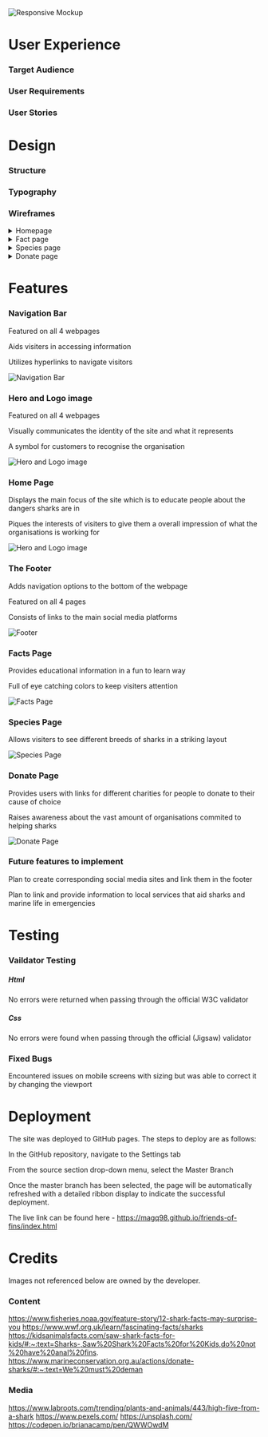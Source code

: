 <img src="assets/images/responsive.JPG" alt="Responsive Mockup" style="max-width:100%;">

User Experience
======

### Target Audience
### User Requirements
### User Stories

Design
======

### Structure
### Typography
### Wireframes

<details>
<summary>Homepage</summary>
<img src="assets/images/balsamic-home.JPG" width="100%">
</details>
<details>
<summary>Fact page</summary>
<img src="assets/images/balsamic-fact.JPG" width="100%">
</details>
<details>
<summary>Species page</summary>
<img src="assets/images/balsamic-species.JPG" width="100%">
</details>
<details>
<summary>Donate page</summary>
<img src="assets/images/balsamic-donate.JPG" width="100%">
</details>

Features
======

### Navigation Bar

<p>Featured on all 4 webpages</p>
<p>Aids visiters in accessing information</p>
<p>Utilizes hyperlinks to navigate visitors</p>

<img src="assets/images/navbar.JPG" alt="Navigation Bar" style="max-width:100%;">

### Hero and Logo image

<p>Featured on all 4 webpages</p>
<p>Visually communicates the identity of the site and what it represents</p>
<p>A symbol for customers to recognise the organisation</p>

<img src="assets/images/hero-logo-image.JPG" alt="Hero and Logo image" style="max-width:100%;">

### Home Page

<p>Displays the main focus of the site which is to educate people about the dangers sharks are in</p>
<p>Piques the interests of visiters to give them a overall impression of what the organisations is working for</p>

<img src="assets/images/home-page.JPG" alt="Hero and Logo image" style="max-width:100%;">

### The Footer

<p>Adds navigation options to the bottom of the webpage</p>
<p>Featured on all 4 pages</p>
<p>Consists of links to the main social media platforms</p>

<img src="assets/images/footer.JPG" alt="Footer" style="max-width:100%;">

### Facts Page

<p>Provides educational information in a fun to learn way</p>
<p>Full of eye catching colors to keep visiters attention</p>

<img src="assets/images/facts.JPG" alt="Facts Page" style="max-width:100%;">

### Species Page

<p>Allows visiters to see different breeds of sharks in a striking layout</p>

<img src="assets/images/species.JPG" alt="Species Page" style="max-width:100%;">

### Donate Page

<p>Provides users with links for different charities for people to donate to their cause of choice</p>
<p>Raises awareness about the vast amount of organisations commited to helping sharks</p>

<img src="assets/images/donate.JPG" alt="Donate Page" style="max-width:100%;">

### Future features to implement

<p>Plan to create corresponding social media sites and link them in the footer</p>
<p>Plan to link and provide information to local services that aid sharks and marine life in emergencies</p>

Testing
======

### Vaildator Testing

##### Html
No errors were returned when passing through the official W3C validator

##### Css
No errors were found when passing through the official (Jigsaw) validator

### Fixed Bugs

Encountered issues on mobile screens with sizing but was able to correct it by changing the viewport

Deployment
======

<p>The site was deployed to GitHub pages. The steps to deploy are as follows:</p>
<p>In the GitHub repository, navigate to the Settings tab</p>
<p>From the source section drop-down menu, select the Master Branch</p>
<p>Once the master branch has been selected, the page will be automatically refreshed with a detailed ribbon display to indicate the successful deployment.</p>

The live link can be found here - https://magq98.github.io/friends-of-fins/index.html

Credits
======

Images not referenced below are owned by the developer.

### Content

https://www.fisheries.noaa.gov/feature-story/12-shark-facts-may-surprise-you
https://www.wwf.org.uk/learn/fascinating-facts/sharks
https://kidsanimalsfacts.com/saw-shark-facts-for-kids/#:~:text=Sharks-,Saw%20Shark%20Facts%20for%20Kids,do%20not%20have%20anal%20fins.
https://www.marineconservation.org.au/actions/donate-sharks/#:~:text=We%20must%20deman

### Media

https://www.labroots.com/trending/plants-and-animals/443/high-five-from-a-shark
https://www.pexels.com/
https://unsplash.com/
https://codepen.io/brianacamp/pen/QWWOwdM
